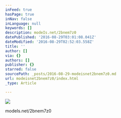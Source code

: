```yaml
---
inFeed: true
hasPage: true
inNav: false
inLanguage: null
keywords: []
description: modeIs.net/2bnem7z0
datePublished: '2016-08-29T03:01:08.041Z'
dateModified: '2016-08-29T02:52:03.558Z'
title: ''
author: []
via: {}
authors: []
publisher: {}
starred: false
sourcePath: _posts/2016-08-29-modeisnet2bnem7z0.md
url: modeisnet2bnem7z0/index.html
_type: Article

---
```

![](https://the-grid-user-content.s3-us-west-2.amazonaws.com/5e877cb1-f595-4e5b-b66b-66a76da12906.jpg)

modeIs.net/2bnem7z0
